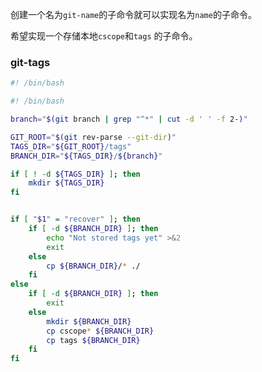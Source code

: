 创建一个名为`git-name`的子命令就可以实现名为`name`的子命令。

希望实现一个存储本地`cscope`和`tags` 的子命令。



### git-tags

```bash
#! /bin/bash

#! /bin/bash

branch="$(git branch | grep "^*" | cut -d ' ' -f 2-)"

GIT_ROOT="$(git rev-parse --git-dir)"
TAGS_DIR="${GIT_ROOT}/tags"
BRANCH_DIR="${TAGS_DIR}/${branch}"

if [ ! -d ${TAGS_DIR} ]; then
	mkdir ${TAGS_DIR}
fi


if [ "$1" = "recover" ]; then
	if [ -d ${BRANCH_DIR} ]; then
		echo "Not stored tags yet" >&2
		exit
	else
		cp ${BRANCH_DIR}/* ./
	fi
else
	if [ -d ${BRANCH_DIR} ]; then
		exit
	else
		mkdir ${BRANCH_DIR}
		cp cscope* ${BRANCH_DIR}
		cp tags ${BRANCH_DIR}
	fi
fi
```







